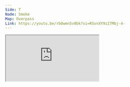```yaml
---
Side: T
Nade: Smoke
Map: Overpass
Link: https://youtu.be/rbOwmn5v0bk?si=RSvnXY9z27Mbj-4-
---
```


<iframe allowFullScreen=True class="grenLineUp" src="https://www.youtube.com/embed/rbOwmn5v0bk"></iframe>
